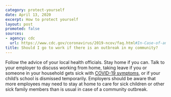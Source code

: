 ```yaml
---
category: protect-yourself
date: April 13, 2020
excerpt: How to protect yourself
layout: post
promoted: false
sources:
- agency: cdc
  url: https://www.cdc.gov/coronavirus/2019-ncov/faq.html#In-Case-of-an-Outbreak-in-Your-Community
title: Should I go to work if there is an outbreak in my community?
---
```


Follow the advice of your local health officials. Stay home if you can. Talk to your employer to discuss working from home, taking leave if you or someone in your household gets sick with [COVID-19 symptoms](https://www.cdc.gov/coronavirus/2019-ncov/about/symptoms.html), or if your child’s school is dismissed temporarily. Employers should be aware that more employees may need to stay at home to care for sick children or other sick family members than is usual in case of a community outbreak.